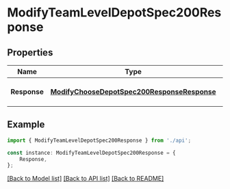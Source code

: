 # ModifyTeamLevelDepotSpec200Response


## Properties

Name | Type | Description | Notes
------------ | ------------- | ------------- | -------------
**Response** | [**ModifyChooseDepotSpec200ResponseResponse**](ModifyChooseDepotSpec200ResponseResponse.md) |  | [optional] [default to undefined]

## Example

```typescript
import { ModifyTeamLevelDepotSpec200Response } from './api';

const instance: ModifyTeamLevelDepotSpec200Response = {
    Response,
};
```

[[Back to Model list]](../README.md#documentation-for-models) [[Back to API list]](../README.md#documentation-for-api-endpoints) [[Back to README]](../README.md)
